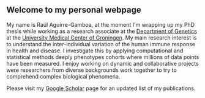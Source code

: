## Welcome to my personal webpage

My name is Raúl Aguirre-Gamboa, at the moment I'm wrapping up my PhD thesis while working as a research associate at the [Department of Genetics](https://www.rug.nl/research/genetics/?lang=en) at the [University Medical Center of Groningen](https://www.umcg.nl/NL/Zorg/paginas/Default.aspx). My main research interest is to understand the inter-individual variation of the human immune response in health and disease. I investigate this by applying computational and statistical methods deeply phenotypes cohorts where millions of data points have been measured. I enjoy working on dynamic and collaborative projects were researchers from diverse backgrounds work together to try to comprehend complex biological phenomena.

Please visit my [Google Scholar](https://scholar.google.com.mx/citations?user=s54WJmAAAAAJ&hl=en) page for an updated list of my publications. 
